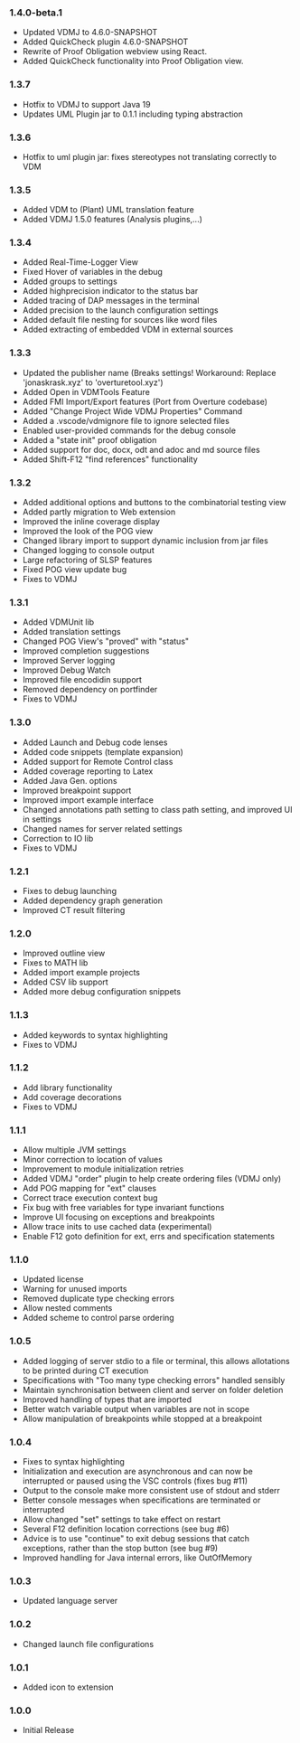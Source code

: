 ### 1.4.0-beta.1
- Updated VDMJ to 4.6.0-SNAPSHOT
- Added QuickCheck plugin 4.6.0-SNAPSHOT
- Rewrite of Proof Obligation webview using React.
- Added QuickCheck functionality into Proof Obligation view.

### 1.3.7
- Hotfix to VDMJ to support Java 19
- Updates UML Plugin jar to 0.1.1 including typing abstraction

### 1.3.6
- Hotfix to uml plugin jar: fixes stereotypes not translating correctly to VDM

### 1.3.5
- Added VDM to (Plant) UML translation feature
- Added VDMJ 1.5.0 features (Analysis plugins,...)

### 1.3.4
- Added Real-Time-Logger View 
- Fixed Hover of variables in the debug
- Added groups to settings
- Added highprecision indicator to the status bar
- Added tracing of DAP messages in the terminal 
- Added precision to the launch configuration settings
- Added default file nesting for sources like word files
- Added extracting of embedded VDM in external sources

### 1.3.3
- Updated the publisher name (Breaks settings! Workaround: Replace 'jonaskrask.xyz' to 'overturetool.xyz')
- Added Open in VDMTools Feature
- Added FMI Import/Export features (Port from Overture codebase)
- Added "Change Project Wide VDMJ Properties" Command
- Added a .vscode/vdmignore file to ignore selected files
- Enabled user-provided commands for the debug console
- Added a "state init" proof obligation
- Added support for doc, docx, odt and adoc and md source files
- Added Shift-F12 "find references" functionality

### 1.3.2
- Added additional options and buttons to the combinatorial testing view
- Added partly migration to Web extension 
- Improved the inline coverage display
- Improved the look of the POG view
- Changed library import to support dynamic inclusion from jar files
- Changed logging to console output
- Large refactoring of SLSP features
- Fixed POG view update bug
- Fixes to VDMJ

### 1.3.1
- Added VDMUnit lib
- Added translation settings
- Changed POG View's "proved" with "status"
- Improved completion suggestions
- Improved Server logging
- Improved Debug Watch
- Improved file encodidin support
- Removed dependency on portfinder
- Fixes to VDMJ

### 1.3.0
- Added Launch and Debug code lenses
- Added code snippets (template expansion)
- Added support for Remote Control class
- Added coverage reporting to Latex
- Added Java Gen. options
- Improved breakpoint support
- Improved import example interface
- Changed annotations path setting to class path setting, and improved UI in settings
- Changed names for server related settings
- Correction to IO lib
- Fixes to VDMJ

### 1.2.1
- Fixes to debug launching
- Added dependency graph generation
- Improved CT result filtering

### 1.2.0
- Improved outline view
- Fixes to MATH lib
- Added import example projects
- Added CSV lib support
- Added more debug configuration snippets

### 1.1.3
- Added keywords to syntax highlighting
- Fixes to VDMJ

### 1.1.2
- Add library functionality
- Add coverage decorations
- Fixes to VDMJ

### 1.1.1
- Allow multiple JVM settings
- Minor correction to location of <QUOTE> values
- Improvement to module initialization retries
- Added VDMJ "order" plugin to help create ordering files (VDMJ only)
- Add POG mapping for "ext" clauses
- Correct trace execution context bug
- Fix bug with free variables for type invariant functions
- Improve UI focusing on exceptions and breakpoints
- Allow trace inits to use cached data (experimental)
- Enable F12 goto definition for ext, errs and specification statements

### 1.1.0
- Updated license
- Warning for unused imports
- Removed duplicate type checking errors
- Allow nested comments
- Added scheme to control parse ordering

### 1.0.5
- Added logging of server stdio to a file or terminal, this allows allotations to be printed during CT execution
- Specifications with "Too many type checking errors" handled sensibly
- Maintain synchronisation between client and server on folder deletion
- Improved handling of types that are imported
- Better watch variable output when variables are not in scope
- Allow manipulation of breakpoints while stopped at a breakpoint

### 1.0.4
- Fixes to syntax highlighting
- Initialization and execution are asynchronous and can now be interrupted or paused using the VSC controls (fixes bug #11)
- Output to the console make more consistent use of stdout and stderr
- Better console messages when specifications are terminated or interrupted
- Allow changed "set" settings to take effect on restart
- Several F12 definition location corrections (see bug #6)
- Advice is to use "continue" to exit debug sessions that catch exceptions, rather than the stop button (see bug #9)
- Improved handling for Java internal errors, like OutOfMemory

### 1.0.3
- Updated language server

### 1.0.2
- Changed launch file configurations

### 1.0.1
- Added icon to extension

### 1.0.0
- Initial Release
